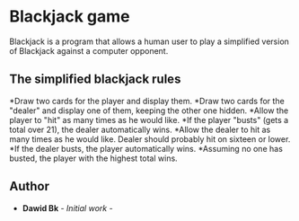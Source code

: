 # Blackjack game
Blackjack is a program that allows a human user to play a simplified version of Blackjack against a computer opponent.

## The simplified blackjack rules

*Draw two cards for the player and display them.
*Draw two cards for the "dealer" and display one of them, keeping the other one hidden.
*Allow the player to "hit" as many times as he would like.
*If the player "busts" (gets a total over 21), the dealer automatically wins.
*Allow the dealer to hit as many times as he would like. Dealer should probably hit on sixteen or lower.
*If the dealer busts, the player automatically wins.
*Assuming no one has busted, the player with the highest total wins.

## Author

* **Dawid Bk** - *Initial work* -

